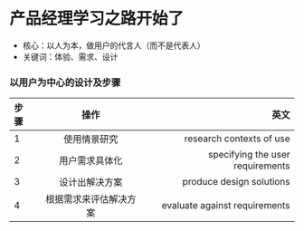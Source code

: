# 产品经理学习之路开始了
- 核心：以人为本，做用户的代言人（而不是代表人）
- 关键词：体验、需求、设计

### 以用户为中心的设计及步骤
|步骤|操作|英文|
|:-|:-:|-:|
|1|使用情景研究|research contexts of use|
|2|用户需求具体化|specifying the user requirements|
|3|设计出解决方案|produce design solutions|
|4|根据需求来评估解决方案|evaluate against requirements|
